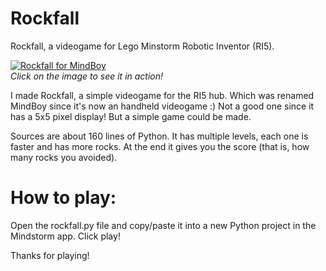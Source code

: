 # Rockfall
Rockfall, a videogame for Lego Minstorm Robotic Inventor (RI5).



[![Rockfall for MindBoy](https://img.youtube.com/vi/Vkbuj9c9kk8/0.jpg)](https://www.youtube.com/watch?v=Vkbuj9c9kk8)  
*Click on the image to see it in action!*

I made Rockfall, a simple videogame for the RI5 hub. Which was renamed MindBoy since it's now an handheld videogame :) Not a good one since it has a 5x5 pixel display! But a simple game could be made.

Sources are about 160 lines of Python. It has multiple levels, each one is faster and has more rocks. At the end it gives you the score (that is, how many rocks you avoided).

How to play:
===

Open the rockfall.py file and copy/paste it into a new Python project in the Mindstorm app. Click play!

Thanks for playing!
